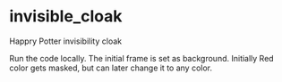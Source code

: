 # invisible_cloak
Happry Potter invisibility cloak

Run the code locally. The initial frame is set as background.
Initially Red color gets masked, but can later change it to any color.
